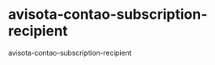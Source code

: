 avisota-contao-subscription-recipient
=====================================

avisota-contao-subscription-recipient
